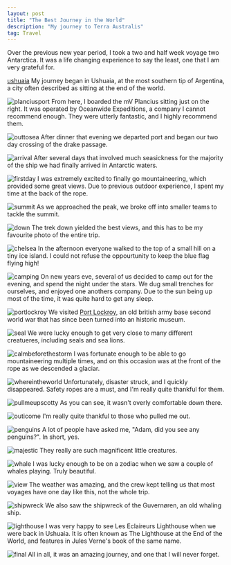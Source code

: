 ```yaml
---
layout: post
title: "The Best Journey in the World"
description: "My journey to Terra Australis"
tag: Travel
---
```

Over the previous new year period, I took a two and half week voyage two Antarctica. It was a life changing experience to say the least, one that I am very grateful for.

[ushuaia](http://imgur.com/rS4Ylac.jpg)
My journey began in Ushuaia, at the most southern tip of Argentina, a city  often described as sitting at the end of the world.

![planciusport](http://imgur.com/PnGMJwX)
From here, I boarded the mV Plancius sitting just on the right. It was operated by Oceanwide Expeditions, a company I cannot recommend enough. They were utterly fantastic, and I highly recommend them.

![outtosea](http://imgur.com/G9mktAm)
After dinner that evening we departed port and began our two day crossing of the drake passage.

![arrival](http://imgur.com/PrF9Blp)
After several days that involved much seasickness for the majority of the ship we had finally arrived in Antarctic waters.

![firstday](http://imgur.com/8ZuNyDd)
I was extremely excited to finally go mountaineering, which provided some great views. Due to previous outdoor experience, I spent my time at the back of the rope.

![summit](http://imgur.com/fq8FaTw)
As we approached the peak, we broke off into smaller teams to tackle the summit.

![down](http://imgur.com/1FiG4Az)
The trek down yielded the best views, and this has to be my favourite photo of the entire trip.

![chelsea](http://imgur.com/0ORE90J)
In the afternoon everyone walked to the top of a small hill on a tiny ice island. I could not refuse the oppourtunity to keep the blue flag flying high!

![camping](http://imgur.com/vtcN0bX)
On new years eve, several of us decided to camp out for the evening, and spend the night under the stars. We dug small trenches for ourselves, and enjoyed one anothers company. Due to the sun being up most of the time, it was quite hard to get any sleep.

![portlockroy](http://imgur.com/WoHXIiJ)
We visited [Port Lockroy](https://en.wikipedia.org/wiki/Port_Lockroy), an old british army base second world war that has since been turned into an historic museum.

![seal](http://imgur.com/rNMyTkY)
We were lucky enough to get very close to many different creatueres, including seals and sea lions.

![calmbeforethestorm](http://imgur.com/Gcp3nCb)
I was fortunate enough to be able to go mountaineering multiple times, and on this occasion was at the front of the rope as we descended a glaciar.

![whereintheworld](http://imgur.com/OSGxcOm)
Unfortunately, disaster struck, and I quickly disappeared. Safety ropes are a must, and I'm really quite thankful for them.

![pullmeupscotty](http://imgur.com/hGrB3l4)
As you can see, it wasn't overly comfortable down there.

![outicome](http://imgur.com/hGrB3l4)
I'm really quite thankful to those who pulled me out.

![penguins](http://imgur.com/agEuOM3)
A lot of people have asked me, "Adam, did you see any penguins?". In short, yes.

![majestic](http://imgur.com/88YBfR0)
They really are such magnificent little creatures.

![whale](http://imgur.com/PWgNBNi)
I was lucky enough to be on a zodiac when we saw a couple of whales playing. Truly beautiful.

![view](http://imgur.com/Tbc0zp6)
The weather was amazing, and the crew kept telling us that most voyages have one day like this, not the whole trip.

![shipwreck](http://imgur.com/YNtM0lq)
We also saw the shipwreck of the Guvernøren, an old whaling ship.

![lighthouse](http://imgur.com/BrAL4g3)
I was very happy to see Les Eclaireurs Lighthouse when we were back in Ushuaia. It is often known as The Lighthouse at the End of the World, and features in Jules Verne's book of the same name.

![final](http://imgur.com/K4VK9tz)
All in all, it was an amazing journey, and one that I will never forget.
